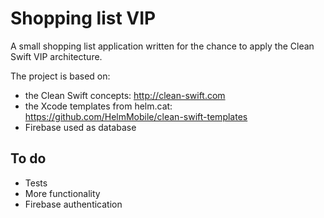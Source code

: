 # Shopping list VIP
A small shopping list application written for the chance to apply the Clean Swift VIP architecture.

The project is based on:
* the Clean Swift concepts: http://clean-swift.com
* the Xcode templates from helm.cat: https://github.com/HelmMobile/clean-swift-templates
* Firebase used as database

## To do
* Tests
* More functionality
* Firebase authentication
